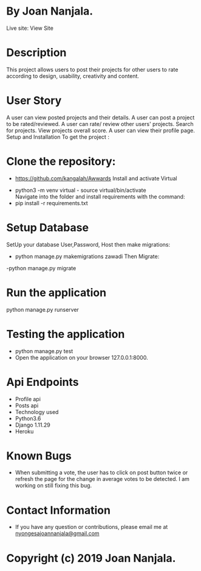 
# By Joan Nanjala.

Live site: View Site

# Description
This project allows users to post their projects for other users to rate according to design, usability, creativity and content.

# User Story
A user can view posted projects and their details.
A user can post a project to be rated/reviewed.
A user can rate/ review other users' projects.
Search for projects.
View projects overall score.
A user can view their profile page.
Setup and Installation
To get the project :

# Clone the repository:
* https://github.com/kangalah/Awwards
Install and activate Virtual
- python3 -m venv virtual - source virtual/bin/activate  
Navigate into the folder and install requirements with the command:
- pip install -r requirements.txt 

# Setup Database
SetUp your database User,Password, Host then make migrations:

- python manage.py makemigrations zawadi
Then Migrate:

-python manage.py migrate 

# Run the application
python manage.py runserver 

# Testing the application
* python manage.py test 
* Open the application on your browser 127.0.0.1:8000.

# Api Endpoints
* Profile api
* Posts api
* Technology used
* Python3.6
* Django 1.11.29
* Heroku

# Known Bugs
* When submitting a vote, the user has to click on post button twice or refresh the page for the change in average votes to be detected. I am working on still fixing this bug.
# Contact Information
* If you have any question or contributions, please email me at nyongesajoannanjala@gmail.com

# Copyright (c) 2019 Joan Nanjala.